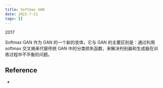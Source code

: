 ```yaml
---
title: Softmax GAN
date: 2022-7-21
tags: []
---
```


2017

Softmax GAN 作为 GAN 的一个新的变体，它与 GAN 的主要区别是：通过利用 softmax 交叉熵来代替传统 GAN 中的分类损失函数，来解决判别器和生成器在训练过程中不平衡的问题。

## Reference

- []()